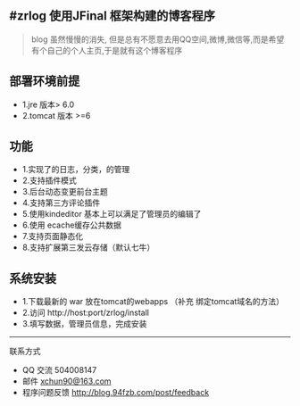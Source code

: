 
#zrlog 使用JFinal 框架构建的博客程序
---
> blog 虽然慢慢的消失, 但是总有不愿意去用QQ空间,微博,微信等,而是希望有个自己的个人主页,于是就有这个博客程序 

## 部署环境前提
* 1.jre 版本> 6.0
* 2.tomcat 版本 >=6

## 功能
* 1.实现了的日志，分类，的管理
* 2.支持插件模式
* 3.后台动态变更前台主题
* 4.支持第三方评论插件
* 5.使用kindeditor 基本上可以满足了管理员的编辑了
* 6.使用 ecache缓存公共数据
* 7.支持页面静态化
* 8.支持扩展第三发云存储（默认七牛）

## 系统安装

* 1.下载最新的 war 放在tomcat的webapps （补充 绑定tomcat域名的方法）
* 2.访问 http://host:port/zrlog/install
* 3.填写数据，管理员信息，完成安装

------------------------------
联系方式


* QQ 交流 504008147
* 邮件 xchun90@163.com
* 程序问题反馈  http://blog.94fzb.com/post/feedback
